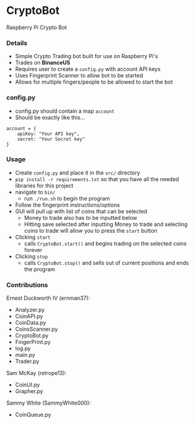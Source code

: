 # CryptoBot

Raspberry Pi Crypto Bot

### Details

- Simple Crypto Trading bot built for use on Raspberry Pi's 
- Trades on **BinanceUS**
- Requires user to create a `config.py` with account API keys
- Uses Fingerprint Scanner to allow bot to be started 
- Allows for multiple fingers/people to be allowed to start the bot

### config.py

- config.py should contain a map `account`
- Should be exactly like this...
```
account = {
    apiKey: "Your API key",
    secret: "Your Secret key"
}
```

### Usage

- Create `config.py` and place it in the `src/` directory
- `pip install -r requirements.txt` so that you have all the needed libraries for this project
- navigate to `bin/`
  - run `./run.sh` to begin the program
- Follow the fingerprint instructions/options 
- GUI will pull up with list of coins that can be selected 
  - Money to trade also has to be inputted below 
  - Hitting save selected after inputting Money to trade and selecting coins to trade will allow you to press the `start` button
- Clicking `start`
  - calls `CryptoBot.start()` and begins trading on the selected coins forever
- Clicking `stop` 
  - calls `CryptoBot.stop()` and sells out of current positions and ends the program


### Contributions

Ernest Duckworth IV (ernman37):
- Analyzer.py
- CoinAPI.py
- CoinData.py
- CoinsScanner.py
- CryptoBot.py
- FingerPrint.py
- log.py
- main.py
- Trader.py

Sam McKay (retrope13):
- CoinUI.py
- Grapher.py

Sammy White (SammyWhite000):
- CoinQueue.py